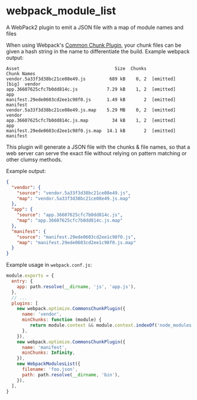 # webpack_module_list
A WebPack2 plugin to emit a JSON file with a map of module names and files

When using Webpack's [Common Chunk Plugin](https://webpack.js.org/plugins/commons-chunk-plugin/), your chunk files can be given a hash string in the name to differentiate the build.  Example webpack output:

```
Asset                                    Size  Chunks                    Chunk Names
vendor.5a33f3d38bc21ce08e49.js         689 kB    0, 2  [emitted]  [big]  vendor
app.36607625cfc7b0dd814c.js           7.29 kB    1, 2  [emitted]         app
manifest.29ede0603cd2ee1c98f0.js      1.49 kB       2  [emitted]         manifest
vendor.5a33f3d38bc21ce08e49.js.map    5.29 MB    0, 2  [emitted]         vendor
app.36607625cfc7b0dd814c.js.map         34 kB    1, 2  [emitted]         app
manifest.29ede0603cd2ee1c98f0.js.map  14.1 kB       2  [emitted]         manifest
```

This plugin will generate a JSON file with the chunks & file names, so that a web server can serve the exact file without relying on pattern matching or other clumsy methods.

Example output:
``` JSON
{
  "vendor": {
    "source": "vendor.5a33f3d38bc21ce08e49.js",
    "map": "vendor.5a33f3d38bc21ce08e49.js.map"
  },
  "app": {
    "source": "app.36607625cfc7b0dd814c.js",
    "map": "app.36607625cfc7b0dd814c.js.map"
  },
  "manifest": {
    "source": "manifest.29ede0603cd2ee1c98f0.js",
    "map": "manifest.29ede0603cd2ee1c98f0.js.map"
  }
}
```

Example usage in `webpack.conf.js`:

``` js
module.exports = {
  entry: {
    app: path.resolve(__dirname, 'js', 'app.js'),
  },
  // ...
  plugins: [
    new webpack.optimize.CommonsChunkPlugin({
      name: 'vendor',
      minChunks: function (module) {
         return module.context && module.context.indexOf('node_modules') !== -1;
      },
    }),
    new webpack.optimize.CommonsChunkPlugin({
      name: 'manifest',
      minChunks: Infinity,
    }),
    new WebpackModulesList({
      filename: 'foo.json',
      path: path.resolve(__dirname, 'bin'),
    }),
  ],
}
```
